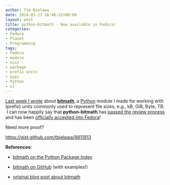 ```yaml
---
author: Tim Bielawa
date: 2014-03-27 16:46:22+00:00
layout: post
title: python-bitmath - Now available in Fedora!
categories:
- Fedora
- Planet
- Programming
tags:
- Fedora
- module
- nist
- package
- prefix units
- pypi
- Python
- si
---
```


[Last week I wrote](https://blog.lnx.cx/2014/03/16/new-side-project-bitmath-a-python-module-for-representing-file-sizes-with-different-prefix-notations/) about [**bitmath**](https://github.com/tbielawa/bitmath/), a [Python]( http://www.python.org/) module I made for working with (prefix) units commonly used to represent file sizes, e.g., kB, GiB, Byte, TB.  I can now happily say that **python-bitmath** has [passed the review process](https://bugzilla.redhat.com/show_bug.cgi?id=1076192#c13) and has been [officially accepted into Fedora](https://admin.fedoraproject.org/pkgdb/package/python-bitmath/)!

Need more proof?

https://gist.github.com/tbielawa/9811913

**References:**



	
  * [bitmath on the Python Package Index](https://pypi.python.org/pypi/bitmath/)

	
  * [bitmath on GitHub](https://github.com/tbielawa/bitmath) (with examples!)

	
  * [original blog post about bitmath](https://blog.lnx.cx/2014/03/16/new-side-project-bitmath-a-python-module-for-representing-file-sizes-with-different-prefix-notations/)


